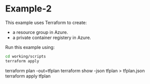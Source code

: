 # Example-2

This example uses Terraform to create:
* a resource group in Azure.
* a private container registery in Azure.

Run this example using:

```bash
cd working/scripts
terraform apply
```

terraform plan -out=tfplan
terraform show -json tfplan > tfplan.json
terraform apply tfplan